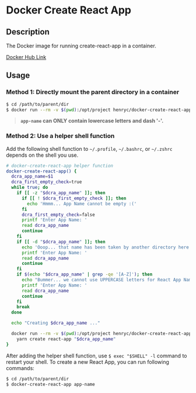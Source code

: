 # Docker Create React App

## Description

The Docker image for running create-react-app in a container.

[Docker Hub Link](https://hub.docker.com/r/henryc/docker-create-react-app)

## Usage

### Method 1: Directly mount the parent directory in a container

``` sh
$ cd /path/to/parent/dir
$ docker run --rm -v $(pwd):/opt/project henryc/docker-create-react-app yarn create react-app app-name
```

> **`app-name` can ONLY contain lowercase letters and dash '-'.**

### Method 2: Use a helper shell function

Add the following shell function to `~/.profile`, `~/.bashrc`, or `~/.zshrc` depends on the shell you use.

``` sh
# docker-create-react-app helper function
docker-create-react-app() {
  dcra_app_name=$1
  dcra_first_empty_check=true
  while true; do
    if [[ -z "$dcra_app_name" ]]; then
      if [[ ! $dcra_first_empty_check ]]; then
        echo 'Hmmm... App Name cannot be empty :('
      fi
      dcra_first_empty_check=false
      printf 'Enter App Name: '
      read dcra_app_name
      continue
    fi
    if [[ -d "$dcra_app_name" ]]; then
      echo 'Ooop... that name has been taken by another directory here :('
      printf 'Enter App Name: '
      read dcra_app_name
      continue
    fi
    if $(echo "$dcra_app_name" | grep -qe '[A-Z]'); then
      echo "Bummer... we cannot use UPPERCASE letters for React App Name. SERIOUSLY"
      printf 'Enter App Name: '
      read dcra_app_name
      continue
    fi
    break
  done

  echo "Creating $dcra_app_name ..."

  docker run --rm -v $(pwd):/opt/project henryc/docker-create-react-app \
    yarn create react-app "$dcra_app_name"
}
```

After adding the helper shell function, use `$ exec "$SHELL" -l` command to restart your shell. To create a new React App, you can run following commands:

``` sh
$ cd /path/to/parent/dir
$ docker-create-react-app app-name
```
